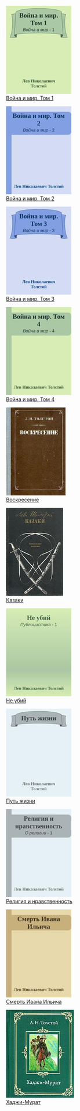 ![](Война%20и%20мир.%20Том%201.jpg)  
[Война и мир. Том 1](Война%20и%20мир.%20Том%201)

![](Война%20и%20мир.%20Том%202.jpg)  
[Война и мир. Том 2](Война%20и%20мир.%20Том%202)

![](Война%20и%20мир.%20Том%203.jpg)  
[Война и мир. Том 3](Война%20и%20мир.%20Том%203)

![](Война%20и%20мир.%20Том%204.jpg)  
[Война и мир. Том 4](Война%20и%20мир.%20Том%204)

![](Воскресение.jpg)  
[Воскресение](Воскресение)

![](Казаки.jpg)  
[Казаки](Казаки)

![](Не%20убий.jpg)  
[Не убий](Не%20убий)

![](Путь%20жизни.jpg)  
[Путь жизни](Путь%20жизни)

![](Религия%20и%20нравственность.jpg)  
[Религия и нравственность](Религия%20и%20нравственность)

![](Смерть%20Ивана%20Ильича.jpg)  
[Смерть Ивана Ильича](Смерть%20Ивана%20Ильича)

![](Хаджи-Мурат.jpg)  
[Хаджи-Мурат](Хаджи-Мурат)
